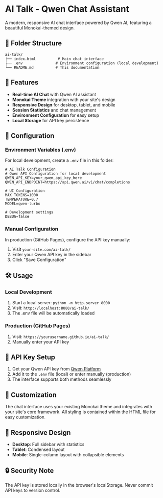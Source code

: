 # AI Talk - Qwen Chat Assistant

A modern, responsive AI chat interface powered by Qwen AI, featuring a beautiful Monokai-themed design.

## 📁 Folder Structure

```
ai-talk/
├── index.html          # Main chat interface
├── .env               # Environment configuration (local development)
└── README.md          # This documentation
```

## 🚀 Features

- **Real-time AI Chat** with Qwen AI assistant
- **Monokai Theme** integration with your site's design
- **Responsive Design** for desktop, tablet, and mobile
- **Session Statistics** and chat management
- **Environment Configuration** for easy setup
- **Local Storage** for API key persistence

## 🔧 Configuration

### Environment Variables (.env)

For local development, create a `.env` file in this folder:

```env
# AI Talk Configuration
# Qwen API Configuration for local development
QWEN_API_KEY=your_qwen_api_key_here
QWEN_API_ENDPOINT=https://api.qwen.ai/v1/chat/completions

# UI Configuration
MAX_TOKENS=1000
TEMPERATURE=0.7
MODEL=qwen-turbo

# Development settings
DEBUG=false
```

### Manual Configuration

In production (GitHub Pages), configure the API key manually:
1. Visit `your-site.com/ai-talk/`
2. Enter your Qwen API key in the sidebar
3. Click "Save Configuration"

## 🛠️ Usage

### Local Development
1. Start a local server: `python -m http.server 8000`
2. Visit: `http://localhost:8000/ai-talk/`
3. The .env file will be automatically loaded

### Production (GitHub Pages)
1. Visit: `https://yourusername.github.io/ai-talk/`
2. Manually enter your API key

## 🔑 API Key Setup

1. Get your Qwen API key from [Qwen Platform](https://qwen.ai/)
2. Add it to the `.env` file (local) or enter manually (production)
3. The interface supports both methods seamlessly

## 🎨 Customization

The chat interface uses your existing Monokai theme and integrates with your site's core framework. All styling is contained within the HTML file for easy customization.

## 📱 Responsive Design

- **Desktop**: Full sidebar with statistics
- **Tablet**: Condensed layout
- **Mobile**: Single-column layout with collapsible elements

## 🔒 Security Note

The API key is stored locally in the browser's localStorage. Never commit API keys to version control.
